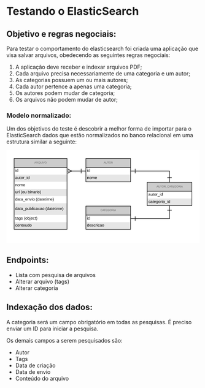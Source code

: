 # Testando o ElasticSearch

## Objetivo e regras negociais:
Para testar o comportamento do elasticsearch foi criada uma aplicação que visa salvar arquivos, obedecendo as seguintes regras negociais:
1. A aplicação deve receber e indexar arquivos PDF;
2. Cada arquivo precisa necessariamente de uma categoria e um autor;
3. As categorias possuem um ou mais autores;
4. Cada autor pertence a apenas uma categoria;
5. Os autores podem mudar de categoria;
6. Os arquivos não podem mudar de autor;

### Modelo normalizado:
Um dos objetivos do teste é descobrir a melhor forma de importar para o ElasticSearch dados que estão normalizados no banco relacional em uma estrutura similar a seguinte:

![Modelo normalizado](https://github.com/thmarra/elasticsearch-app/blob/master/modelo_normalizado.png)

## Endpoints:
- Lista com pesquisa de arquivos
- Alterar arquivo (tags)
- Alterar categoria

## Indexação dos dados:
A categoria será um campo obrigatório em todas as pesquisas. É preciso enviar um ID para iniciar a pesquisa.

Os demais campos a serem pesquisados são:
- Autor
- Tags
- Data de criação
- Data de envio
- Conteúdo do arquivo
